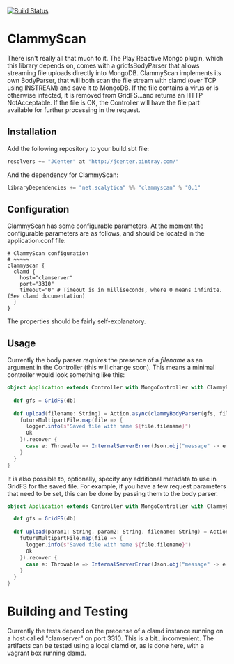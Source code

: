 
[![Build Status](https://travis-ci.org/kpmeen/clammyscan.svg?branch=master)](https://travis-ci.org/kpmeen/clammyscan)
# ClammyScan

There isn't really all that much to it. The Play Reactive Mongo plugin, which this library depends on, comes with a gridfsBodyParser that allows streaming file uploads directly into MongoDB. ClammyScan implements its own BodyParser, that will both scan the file stream with clamd (over TCP using INSTREAM) and save it to MongoDB. If the file contains a virus or is otherwise infected, it is removed from GridFS...and returns an HTTP NotAcceptable. If the file is OK, the Controller will have the file part available for further processing in the request.

## Installation

Add the following repository to your build.sbt file:

```scala
resolvers += "JCenter" at "http://jcenter.bintray.com/"
```
And the dependency for ClammyScan:

```scala
libraryDependencies += "net.scalytica" %% "clammyscan" % "0.1"
```

## Configuration

ClammyScan has some configurable parameters. At the moment the configurable parameters are as follows, and should be located in the application.conf file:

```hocon
# ClammyScan configuration
# ~~~~~
clammyscan {
  clamd {
    host="clamserver"
    port="3310"
    timeout="0" # Timeout is in milliseconds, where 0 means infinite. (See clamd documentation)
  }
}
```
The properties should be fairly self-explanatory.

## Usage

Currently the body parser *requires* the presence of a *filename* as an argument in the Controller (this will change soon). This means a minimal controller would look something like this:

```scala
object Application extends Controller with MongoController with ClammyBodyParser {
  
  def gfs = GridFS(db)
  
  def upload(filename: String) = Action.async(clammyBodyParser(gfs, filename)) { implicit request =>
    futureMultipartFile.map(file => {
      logger.info(s"Saved file with name ${file.filename}")
      Ok
    }).recover {
      case e: Throwable => InternalServerError(Json.obj("message" -> e.getMessage))
    }
  }
}
```
It is also possible to, optionally, specify any additional metadata to use in GridFS for the saved file. For example, if you have a few request parameters that need to be set, this can be done by passing them to the body parser.

```scala
object Application extends Controller with MongoController with ClammyBodyParser {

  def gfs = GridFS(db)
  
  def upload(param1: String, param2: String, filename: String) = Action.async(clammyBodyParser(gfs, filename, Map[String, String]("param1" -> param1, "param2" -> param2))) { implicit request =>
    futureMultipartFile.map(file => {
      logger.info(s"Saved file with name ${file.filename}")
      Ok
    }).recover {
      case e: Throwable => InternalServerError(Json.obj("message" -> e.getMessage))
    }
  }
}
```



# Building and Testing

Currently the tests depend on the precense of a clamd instance running on a host called "clamserver" on port 3310. This is a bit...inconvenient. The artifacts can be tested using a local clamd or, as is done here, with a vagrant box running clamd.




